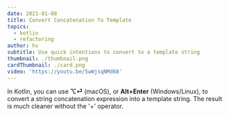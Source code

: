 ```yaml
---
date: 2021-01-08
title: Convert Concatenation To Template
topics:
  - kotlin
  - refactoring
author: hs
subtitle: Use quick intentions to convert to a template string
thumbnail: ./thumbnail.png
cardThumbnail: ./card.png
video: 'https://youtu.be/5wWjsqNMd68'
---
```

In Kotlin, you can use **⌥⏎** (macOS), or **Alt+Enter** (Windows/Linux), to convert a string concatenation expression into a template string. The result is much cleaner without the '+' operator.
